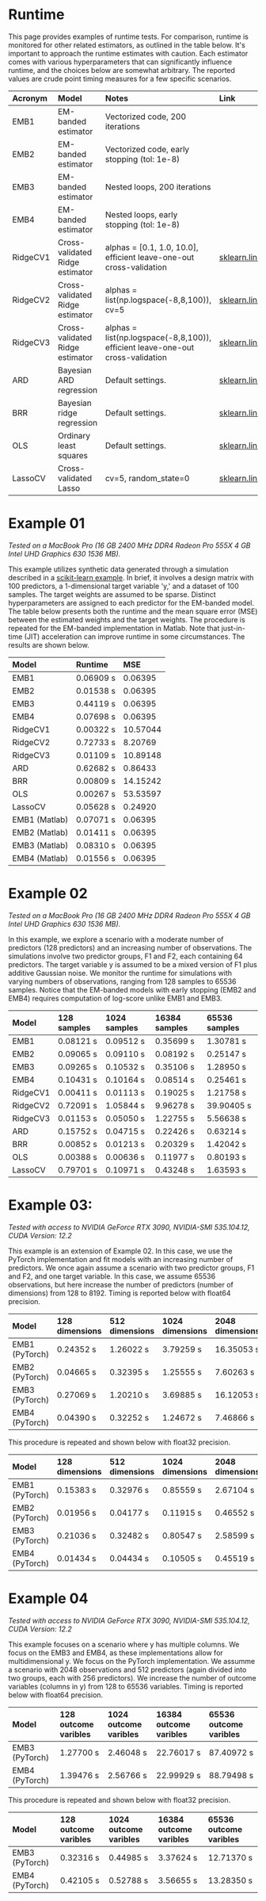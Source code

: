 # Runtime  
This page provides examples of runtime tests. For comparison, runtime is monitored for other related estimators, as outlined in the table below. It's important to approach the runtime estimates with caution. Each estimator comes with various hyperparameters that can significantly influence runtime, and the choices below are somewhat arbitrary. The reported values are crude point timing measures for a few specific scenarios.

Acronym | Model | Notes | Link
:-|:---|:----|:---
EMB1 | EM-banded estimator | Vectorized code, 200 iterations |
EMB2 | EM-banded estimator | Vectorized code, early stopping (tol: 1e-8) |
EMB3 | EM-banded estimator | Nested loops, 200 iterations |
EMB4 | EM-banded estimator | Nested loops, early stopping (tol: 1e-8) | 
RidgeCV1 | Cross-validated Ridge estimator | alphas = [0.1, 1.0, 10.0], efficient leave-one-out cross-validation | [sklearn.linear_model.RidgeCV](https://scikit-learn.org/stable/modules/generated/sklearn.linear_model.RidgeCV.html )
RidgeCV2 | Cross-validated Ridge estimator | alphas = list(np.logspace(-8,8,100)), cv=5 | [sklearn.linear_model.RidgeCV](https://scikit-learn.org/stable/modules/generated/sklearn.linear_model.RidgeCV.html )
RidgeCV3 | Cross-validated Ridge estimator | alphas = list(np.logspace(-8,8,100)), efficient leave-one-out cross-validation  | [sklearn.linear_model.RidgeCV](https://scikit-learn.org/stable/modules/generated/sklearn.linear_model.RidgeCV.html )
ARD | Bayesian ARD regression | Default settings. | [sklearn.linear_model.ARDRegression](https://scikit-learn.org/stable/modules/generated/sklearn.linear_model.ARDRegression.html#sklearn.linear_model.ARDRegression)
BRR | Bayesian ridge regression | Default settings. | [sklearn.linear_model.BayesianRidge](https://scikit-learn.org/stable/modules/generated/sklearn.linear_model.BayesianRidge.html#sklearn.linear_model.BayesianRidge)
OLS | Ordinary least squares | Default settings.  | [sklearn.linear_model.LinearRegression](https://scikit-learn.org/stable/modules/generated/sklearn.linear_model.LinearRegression.html#sklearn.linear_model.LinearRegression)
LassoCV | Cross-validated Lasso  |  cv=5, random_state=0 | [sklearn.linear_model.LassoCV](https://scikit-learn.org/stable/modules/generated/sklearn.linear_model.LassoCV.html)

# Example 01
*Tested on a MacBook Pro (16 GB 2400 MHz DDR4 Radeon Pro 555X 4 GB Intel UHD Graphics 630 1536 MB).* 

This example utilizes synthetic data generated through a simulation described in a [scikit-learn example](https://scikit-learn.org/stable/auto_examples/linear_model/plot_ard.html#sphx-glr-auto-examples-linear-model-plot-ard-py). In brief, it involves a design matrix with 100 predictors, a 1-dimensional target variable 'y,' and a dataset of 100 samples. The target weights are assumed to be sparse. Distinct hyperparameters are assigned to each predictor for the EM-banded model. The table below presents both the runtime and the mean square error (MSE) between the estimated weights and the target weights. The procedure is repeated for the EM-banded implementation in Matlab. Note that just-in-time (JIT) acceleration can improve runtime in some circumstances. The results are shown below.

Model | Runtime | MSE 
:-|:---|:----
EMB1 | 0.06909 s | 0.06395
EMB2 | 0.01538 s | 0.06395
EMB3 | 0.44119 s | 0.06395
EMB4 | 0.07698 s | 0.06395
RidgeCV1 | 0.00322 s | 10.57044
RidgeCV2 | 0.72733 s | 8.20769
RidgeCV3 | 0.01109 s | 10.89148
ARD | 0.62682 s | 0.86433
BRR | 0.00809 s | 14.15242
OLS | 0.00267 s | 53.53597
LassoCV | 0.05628 s | 0.24920
EMB1 (Matlab) | 0.07071 s | 0.06395
EMB2 (Matlab) | 0.01411 s | 0.06395
EMB3 (Matlab) | 0.08310 s | 0.06395
EMB4 (Matlab) | 0.01556 s | 0.06395

# Example 02
*Tested on a MacBook Pro (16 GB 2400 MHz DDR4 Radeon Pro 555X 4 GB Intel UHD Graphics 630 1536 MB).* 

In this example, we explore a scenario with a moderate number of predictors (128 predictors) and an increasing number of observations. The simulations involve two predictor groups, F1 and F2, each containing 64 predictors. The target variable y is assumed to be a mixed version of F1 plus additive Gaussian noise. We monitor the runtime for simulations with varying numbers of observations, ranging from 128 samples to 65536 samples. Notice that the EM-banded models with early stopping (EMB2 and EMB4) requires computation of log-score unlike EMB1 and EMB3.

Model |  128 samples |  1024 samples |  16384 samples |  65536 samples |  
:-|:-|:-|:-|:-
EMB1 |  0.08121 s |  0.09512 s |  0.35699 s |  1.30781 s |  
EMB2 |  0.09065 s |  0.09110 s |  0.08192 s |  0.25147 s |  
EMB3 |  0.09265 s |  0.10532 s |  0.35106 s |  1.28950 s |  
EMB4 |  0.10431 s |  0.10164 s |  0.08514 s |  0.25461 s |  
RidgeCV1 |  0.00411 s |  0.01113 s |  0.19025 s |  1.21758 s |  
RidgeCV2 |  0.72091 s |  1.05844 s |  9.96278 s |  39.90405 s |  
RidgeCV3 |  0.01153 s |  0.05050 s |  1.22755 s |  5.56638 s |  
ARD |  0.15752 s |  0.04715 s |  0.22426 s |  0.63214 s |  
BRR |  0.00852 s |  0.01213 s |  0.20329 s |  1.42042 s |  
OLS |  0.00388 s |  0.00636 s |  0.11977 s |  0.80193 s |  
LassoCV |  0.79701 s |  0.10971 s |  0.43248 s |  1.63593 s | 

# Example 03:
*Tested with access to NVIDIA GeForce RTX 3090, NVIDIA-SMI 535.104.12, CUDA Version: 12.2*

This example is an extension of Example 02. In this case, we use the PyTorch implementation and fit models with an increasing number of predictors. We once again assume a scenario with two predictor groups, F1 and F2, and one target variable. In this case, we assume 65536 observations, but here increase the number of predictors (number of dimensions) from 128 to 8192. Timing is reported below with float64 precision.

Model |  128 dimensions |  512 dimensions |  1024 dimensions |  2048 dimensions |  
:-|:-|:-|:-|:-
EMB1 (PyTorch) |  0.24352 s |  1.26022 s |  3.79259 s |  16.35053 s |  
EMB2 (PyTorch) |  0.04665 s |  0.32395 s |  1.25555 s |  7.60263 s |  
EMB3 (PyTorch) |  0.27069 s |  1.20210 s |  3.69885 s |  16.12053 s |  
EMB4 (PyTorch) |  0.04390 s |  0.32252 s |  1.24672 s |  7.46866 s | 

This procedure is repeated and shown below with float32 precision.

Model |  128 dimensions |  512 dimensions |  1024 dimensions |  2048 dimensions |  
:-|:-|:-|:-|:-
EMB1 (PyTorch) |  0.15383 s |  0.32976 s |  0.85559 s |  2.67104 s |  
EMB2 (PyTorch) |  0.01956 s |  0.04177 s |  0.11915 s |  0.46552 s |  
EMB3 (PyTorch) |  0.21036 s |  0.32482 s |  0.80547 s |  2.58599 s |  
EMB4 (PyTorch) |  0.01434 s |  0.04434 s |  0.10505 s |  0.45519 s |  


# Example 04
*Tested with access to NVIDIA GeForce RTX 3090, NVIDIA-SMI 535.104.12, CUDA Version: 12.2*

This example focuses on a scenario where y has multiple columns. We focus on the EMB3 and EMB4, as these implementations allow for multidimensional y. We focus on the PyTorch implementation. We assumme a scenario with 2048 observations and 512 predictors (again divided into two groups, each with 256 predictors). We increase the number of outcome variables (columns in y) from 128 to 65536 variables. Timing is reported below with float64 precision.


Model |  128 outcome varibles |  1024 outcome varibles |  16384 outcome varibles |  65536 outcome varibles |  
:-|:-|:-|:-|:-
EMB3 (PyTorch) |  1.27700 s |  2.46048 s |  22.76017 s |  87.40972 s |  
EMB4 (PyTorch) |  1.39476 s |  2.56766 s |  22.99929 s |  88.79498 s |  

This procedure is repeated and shown below with float32 precision.

Model |  128 outcome varibles |  1024 outcome varibles |  16384 outcome varibles |  65536 outcome varibles |  
:-|:-|:-|:-|:-
EMB3 (PyTorch) |  0.32316 s |  0.44985 s |  3.37624 s |  12.71370 s |  
EMB4 (PyTorch) |  0.42105 s |  0.52788 s |  3.56655 s |  13.28350 s |